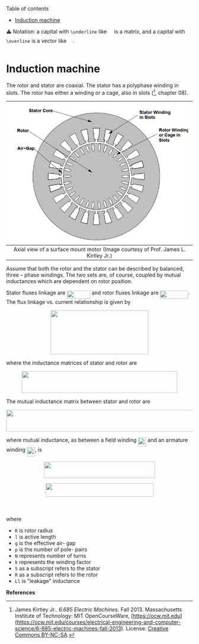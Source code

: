Table of contents
- [Induction machine](#induction-machine)

:warning: Notation: a capital with `\underline` like <img src="svgs/41a016b73203b2aba6376f423994eb5a.svg?invert_in_darkmode" align=middle width=12.32879834999999pt height=22.465723500000017pt/> is a matrix, and a capital with `\overline` is a vector like <img src="svgs/bb9674d5100390c5eca7be169db2bb73.svg?invert_in_darkmode" align=middle width=13.29340979999999pt height=27.725679300000007pt/>.

# Induction machine 

The rotor and stator are coaxial. The stator has a polyphase winding in slots. The rotor has either a winding or a cage, also in slots ([^ref1], chapter 08).


|          ![Axial View of an Induction Machine](/images/IM-axis-view.png)           |
| :--------------------------------------------------------------------------------: |
| Axial view of a surface mount motor (Image courtesy of Prof. James L. Kirtley Jr.) |


Assume that both the rotor and the stator can be described by balanced, three – phase windings. The two sets are, of course, coupled
by mutual inductances which are dependent on rotor position. 

Stator fluxes linkage are <img src="svgs/948f17ee32c0dd61e9ac9ec8ea64aee2.svg?invert_in_darkmode" align=middle width=63.80869604999999pt height=22.831056599999986pt/> and rotor fluxes linkage are <img src="svgs/7ab14126a866a3015293a008795fd2ea.svg?invert_in_darkmode" align=middle width=75.6358284pt height=22.831056599999986pt/>. The flux linkage vs. current relationship is given by

<p align="center"><img src="svgs/43ec7157a2f6074ca911e04eb6e8496a.svg?invert_in_darkmode" align=middle width=263.92820685pt height=118.35734295pt/></p>

where the inductance matrices of stator and rotor are

<p align="center"><img src="svgs/bf1290d5bf4e3117e5bee8989bd57314.svg?invert_in_darkmode" align=middle width=420.08424479999996pt height=59.1786591pt/></p>

The mutual inductance matrix between stator and rotor are

<p align="center"><img src="svgs/4f9cb96573feb93520ae68b85cd34a5b.svg?invert_in_darkmode" align=middle width=517.8746232pt height=59.1786591pt/></p>

where mutual inductance, as between a field winding <img src="svgs/8a0d0623ce3fbae4ac2f184440daab0c.svg?invert_in_darkmode" align=middle width=22.602846749999987pt height=24.65753399999998pt/> and an armature winding <img src="svgs/1ded1248b9f0794a801364bf2a647321.svg?invert_in_darkmode" align=middle width=21.474588299999994pt height=24.65753399999998pt/>, is

<p align="center"><img src="svgs/a329d6d0fa43a60833362b21a3f9ba5c.svg?invert_in_darkmode" align=middle width=300.9112194pt height=44.69878215pt/></p>

<p align="center"><img src="svgs/032ec24188029dc0c5c1e88e0e68d2b1.svg?invert_in_darkmode" align=middle width=291.3590592pt height=37.0084374pt/></p>

<p align="center"><img src="svgs/1133063cace55b5fb9de57cfd5ce10eb.svg?invert_in_darkmode" align=middle width=148.2204735pt height=16.1187015pt/></p>

where
- `R` is rotor radius
- `l` is active length
- `g` is the effective air- gap
- `p` is the number of pole- pairs
- `N` represents number of turns
- `k` represents the winding factor
- `S` as a subscript refers to the stator
- `R` as a subscript refers to the rotor
- `Ll` is "leakage" inductance

**References**

[^ref1]: James Kirtley Jr.. *6.685 Electric Machines.* Fall 2013. Massachusetts Institute of Technology: MIT OpenCourseWare, [https://ocw.mit.edu](https://ocw.mit.edu/courses/electrical-engineering-and-computer-science/6-685-electric-machines-fall-2013). License: [Creative Commons BY-NC-SA](https://creativecommons.org/licenses/by-nc-sa/4.0/).